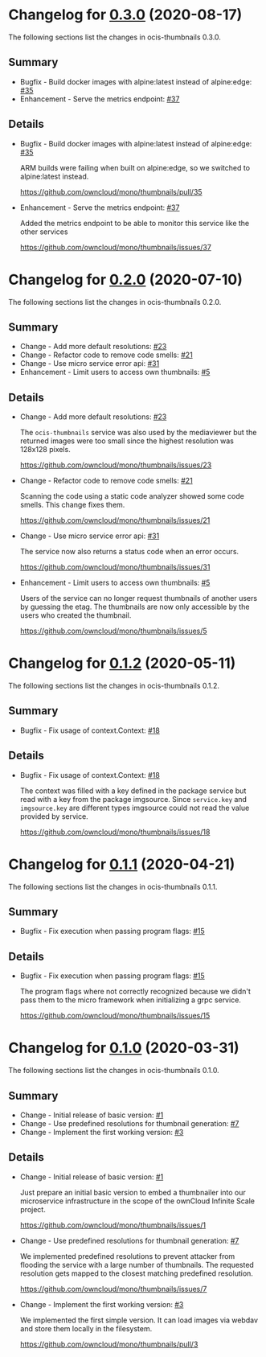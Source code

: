 # Changelog for [0.3.0] (2020-08-17)

The following sections list the changes in ocis-thumbnails 0.3.0.

[0.3.0]: https://github.com/owncloud/mono/thumbnails/compare/v0.2.0...v0.3.0

## Summary

* Bugfix - Build docker images with alpine:latest instead of alpine:edge: [#35](https://github.com/owncloud/mono/thumbnails/pull/35)
* Enhancement - Serve the metrics endpoint: [#37](https://github.com/owncloud/mono/thumbnails/issues/37)

## Details

* Bugfix - Build docker images with alpine:latest instead of alpine:edge: [#35](https://github.com/owncloud/mono/thumbnails/pull/35)

   ARM builds were failing when built on alpine:edge, so we switched to alpine:latest instead.

   https://github.com/owncloud/mono/thumbnails/pull/35


* Enhancement - Serve the metrics endpoint: [#37](https://github.com/owncloud/mono/thumbnails/issues/37)

   Added the metrics endpoint to be able to monitor this service like the other services

   https://github.com/owncloud/mono/thumbnails/issues/37

# Changelog for [0.2.0] (2020-07-10)

The following sections list the changes in ocis-thumbnails 0.2.0.

[0.2.0]: https://github.com/owncloud/mono/thumbnails/compare/v0.1.2...v0.2.0

## Summary

* Change - Add more default resolutions: [#23](https://github.com/owncloud/mono/thumbnails/issues/23)
* Change - Refactor code to remove code smells: [#21](https://github.com/owncloud/mono/thumbnails/issues/21)
* Change - Use micro service error api: [#31](https://github.com/owncloud/mono/thumbnails/issues/31)
* Enhancement - Limit users to access own thumbnails: [#5](https://github.com/owncloud/mono/thumbnails/issues/5)

## Details

* Change - Add more default resolutions: [#23](https://github.com/owncloud/mono/thumbnails/issues/23)

   The `ocis-thumbnails` service was also used by the mediaviewer but the returned images were
   too small since the highest resolution was 128x128 pixels.

   https://github.com/owncloud/mono/thumbnails/issues/23


* Change - Refactor code to remove code smells: [#21](https://github.com/owncloud/mono/thumbnails/issues/21)

   Scanning the code using a static code analyzer showed some code smells. This change fixes them.

   https://github.com/owncloud/mono/thumbnails/issues/21


* Change - Use micro service error api: [#31](https://github.com/owncloud/mono/thumbnails/issues/31)

   The service now also returns a status code when an error occurs.

   https://github.com/owncloud/mono/thumbnails/issues/31


* Enhancement - Limit users to access own thumbnails: [#5](https://github.com/owncloud/mono/thumbnails/issues/5)

   Users of the service can no longer request thumbnails of another users by guessing the etag. The
   thumbnails are now only accessible by the users who created the thumbnail.

   https://github.com/owncloud/mono/thumbnails/issues/5

# Changelog for [0.1.2] (2020-05-11)

The following sections list the changes in ocis-thumbnails 0.1.2.

[0.1.2]: https://github.com/owncloud/mono/thumbnails/compare/v0.1.1...v0.1.2

## Summary

* Bugfix - Fix usage of context.Context: [#18](https://github.com/owncloud/mono/thumbnails/issues/18)

## Details

* Bugfix - Fix usage of context.Context: [#18](https://github.com/owncloud/mono/thumbnails/issues/18)

   The context was filled with a key defined in the package service but read with a key from the
   package imgsource. Since `service.key` and `imgsource.key` are different types imgsource
   could not read the value provided by service.

   https://github.com/owncloud/mono/thumbnails/issues/18

# Changelog for [0.1.1] (2020-04-21)

The following sections list the changes in ocis-thumbnails 0.1.1.

[0.1.1]: https://github.com/owncloud/mono/thumbnails/compare/v0.1.0...v0.1.1

## Summary

* Bugfix - Fix execution when passing program flags: [#15](https://github.com/owncloud/mono/thumbnails/issues/15)

## Details

* Bugfix - Fix execution when passing program flags: [#15](https://github.com/owncloud/mono/thumbnails/issues/15)

   The program flags where not correctly recognized because we didn't pass them to the micro
   framework when initializing a grpc service.

   https://github.com/owncloud/mono/thumbnails/issues/15

# Changelog for [0.1.0] (2020-03-31)

The following sections list the changes in ocis-thumbnails 0.1.0.

[0.1.0]: https://github.com/owncloud/mono/thumbnails/compare/c43f3a33cb0b57d7e25ebc88c138d22e95f88cfe...v0.1.0

## Summary

* Change - Initial release of basic version: [#1](https://github.com/owncloud/mono/thumbnails/issues/1)
* Change - Use predefined resolutions for thumbnail generation: [#7](https://github.com/owncloud/mono/thumbnails/issues/7)
* Change - Implement the first working version: [#3](https://github.com/owncloud/mono/thumbnails/pull/3)

## Details

* Change - Initial release of basic version: [#1](https://github.com/owncloud/mono/thumbnails/issues/1)

   Just prepare an initial basic version to embed a thumbnailer into our microservice
   infrastructure in the scope of the ownCloud Infinite Scale project.

   https://github.com/owncloud/mono/thumbnails/issues/1


* Change - Use predefined resolutions for thumbnail generation: [#7](https://github.com/owncloud/mono/thumbnails/issues/7)

   We implemented predefined resolutions to prevent attacker from flooding the service with a
   large number of thumbnails. The requested resolution gets mapped to the closest matching
   predefined resolution.

   https://github.com/owncloud/mono/thumbnails/issues/7


* Change - Implement the first working version: [#3](https://github.com/owncloud/mono/thumbnails/pull/3)

   We implemented the first simple version. It can load images via webdav and store them locally in
   the filesystem.

   https://github.com/owncloud/mono/thumbnails/pull/3

